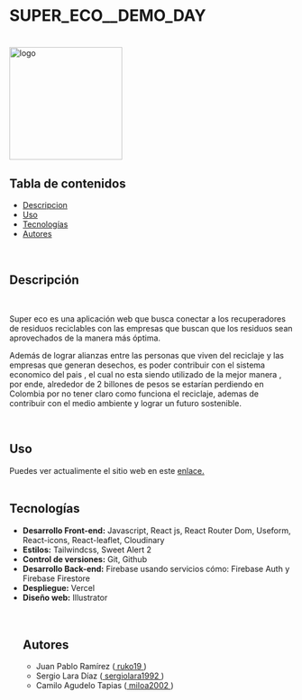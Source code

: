 # SUPER_ECO__DEMO_DAY
<div>
    <h1 align="left"></h1>
    <img src="https://res.cloudinary.com/dwvchf8al/image/upload/v1678477409/Demo_day_RROP/logo-super-eco_rxt0ic.png" alt="logo" width="200"/>
</div>

 <h2>Tabla de contenidos</h2>
 <ul>
 <li><a href="#descripcion">Descripcion</a></li>
 <li><a href="#uso">Uso</a></li>
 <li><a href="#tecnologias">Tecnologías</a></li>
 <li><a href="#autores">Autores</a></li>
 </ul>

  </br>

<h2 id="descripcion">Descripción</h2></br>
 <p>Super eco es una aplicación web que busca conectar a los recuperadores
 de residuos reciclables con las empresas que buscan que los residuos sean aprovechados de la manera más óptima. 
 
 Además de lograr alianzas entre las personas que viven del reciclaje y las empresas que generan desechos, es poder contribuir con el sistema economico del pais , el cual no esta siendo utilizado de la mejor manera , por ende, alrededor de 2 billones de pesos se estarían perdiendo en Colombia por no tener claro como funciona el reciclaje, ademas de contribuir con el medio ambiente y lograr un futuro sostenible.
 </p></br>

 <h2 id="uso">Uso</h2>

  <p>Puedes ver actualimente el sitio web en este <a href="https://rrpo-app-demo-day-supereco.vercel.app/" target="_blank">enlace.</a></br></br>
 </p>

 <h2 id="tecnologias">Tecnologías</h2>

 <ul>
  <li><strong>Desarrollo Front-end:</strong> Javascript, React js, React Router Dom, Useform, React-icons, React-leaflet, Cloudinary</li>
  <li><strong>Estilos:</strong> Tailwindcss, Sweet Alert 2</li>
  <li><strong>Control de versiones:</strong> Git, Github</li>
  <li><strong>Desarrollo Back-end:</strong> Firebase usando servicios cómo: Firebase Auth y Firebase Firestore</li>
  <li><strong>Despliegue:</strong> Vercel</li>
  <li><strong>Diseño web:</strong> Illustrator</li>
  </br>

</br>

<h2 id="autores">Autores</h2>
<ul>
<li>Juan Pablo Ramírez (<a href="https://github.com/ruko19" target="_blank"> ruko19 </a>)</li>
<li>Sergio Lara Díaz (<a href="https://github.com/sergiolara1992" target="_blank"> sergiolara1992 </a>)</li>
<li>Camilo Agudelo Tapias (<a href="https://github.com/miloa2002" target="_blank"> miloa2002 </a>)</li>
</ul>
</br>
